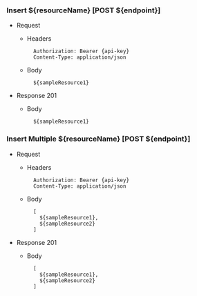 ### Insert ${resourceName} [POST ${endpoint}]

+ Request

    + Headers

            Authorization: Bearer {api-key}   
            Content-Type: application/json

    + Body
    
            ${sampleResource1}
			
+ Response 201
    
    + Body
            
            ${sampleResource1}
            
### Insert Multiple ${resourceName} [POST ${endpoint}]

+ Request

    + Headers

            Authorization: Bearer {api-key}   
            Content-Type: application/json

    + Body
    
            [
              ${sampleResource1},
              ${sampleResource2}
            ]
			
+ Response 201
    
    + Body
            
            [
              ${sampleResource1},
              ${sampleResource2}
            ]
